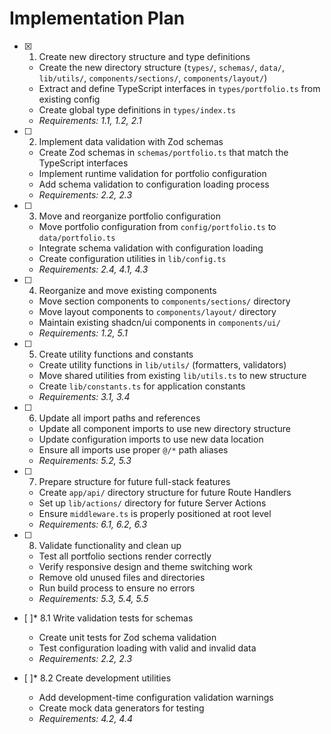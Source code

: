 # Implementation Plan

- [x] 1. Create new directory structure and type definitions
  - Create the new directory structure (`types/`, `schemas/`, `data/`, `lib/utils/`, `components/sections/`, `components/layout/`)
  - Extract and define TypeScript interfaces in `types/portfolio.ts` from existing config
  - Create global type definitions in `types/index.ts`
  - _Requirements: 1.1, 1.2, 2.1_

- [ ] 2. Implement data validation with Zod schemas
  - Create Zod schemas in `schemas/portfolio.ts` that match the TypeScript interfaces
  - Implement runtime validation for portfolio configuration
  - Add schema validation to configuration loading process
  - _Requirements: 2.2, 2.3_

- [ ] 3. Move and reorganize portfolio configuration
  - Move portfolio configuration from `config/portfolio.ts` to `data/portfolio.ts`
  - Integrate schema validation with configuration loading
  - Create configuration utilities in `lib/config.ts`
  - _Requirements: 2.4, 4.1, 4.3_

- [ ] 4. Reorganize and move existing components
  - Move section components to `components/sections/` directory
  - Move layout components to `components/layout/` directory
  - Maintain existing shadcn/ui components in `components/ui/`
  - _Requirements: 1.2, 5.1_

- [ ] 5. Create utility functions and constants
  - Create utility functions in `lib/utils/` (formatters, validators)
  - Move shared utilities from existing `lib/utils.ts` to new structure
  - Create `lib/constants.ts` for application constants
  - _Requirements: 3.1, 3.4_

- [ ] 6. Update all import paths and references
  - Update all component imports to use new directory structure
  - Update configuration imports to use new data location
  - Ensure all imports use proper `@/*` path aliases
  - _Requirements: 5.2, 5.3_

- [ ] 7. Prepare structure for future full-stack features
  - Create `app/api/` directory structure for future Route Handlers
  - Set up `lib/actions/` directory for future Server Actions
  - Ensure `middleware.ts` is properly positioned at root level
  - _Requirements: 6.1, 6.2, 6.3_

- [ ] 8. Validate functionality and clean up
  - Test all portfolio sections render correctly
  - Verify responsive design and theme switching work
  - Remove old unused files and directories
  - Run build process to ensure no errors
  - _Requirements: 5.3, 5.4, 5.5_

- [ ]* 8.1 Write validation tests for schemas
  - Create unit tests for Zod schema validation
  - Test configuration loading with valid and invalid data
  - _Requirements: 2.2, 2.3_

- [ ]* 8.2 Create development utilities
  - Add development-time configuration validation warnings
  - Create mock data generators for testing
  - _Requirements: 4.2, 4.4_